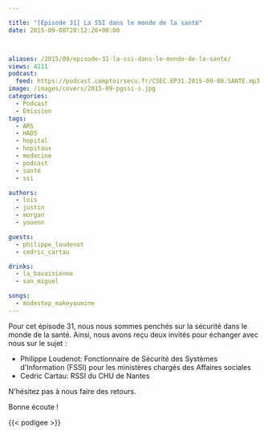 ```yaml
---

title: "[Épisode 31] La SSI dans le monde de la santé"
date: 2015-09-08T20:12:26+00:00



aliases: /2015/09/episode-31-la-ssi-dans-le-monde-de-la-sante/
views: 4211
podcast:
  feed: https://podcast.comptoirsecu.fr/CSEC.EP31.2015-09-08.SANTE.mp3
image: /images/covers/2015-09-pgssi-s.jpg
categories:
  - Podcast
  - Emission
tags:
  - ARS
  - HADS
  - hopital
  - hopitaux
  - medecine
  - podcast
  - santé
  - ssi

authors:
  - lois
  - justin
  - morgan
  - youenn

guests:
  - philippe_loudenot
  - cedric_cartau

drinks:
  - la_bavaisienne
  - san_miguel

songs:
  - modestep_makeyoumine
---
```


Pour cet épisode 31, nous nous sommes penchés sur la sécurité dans le monde de la santé. Ainsi, nous avons reçu deux invités pour échanger avec nous sur le sujet :

  * Philippe Loudenot: Fonctionnaire de Sécurité des Systèmes d'Information (FSSI) pour les ministères chargés des Affaires sociales
  * Cedric Cartau: RSSI du CHU de Nantes

N'hésitez pas à nous faire des retours.

Bonne écoute !

{{< podigee >}}
